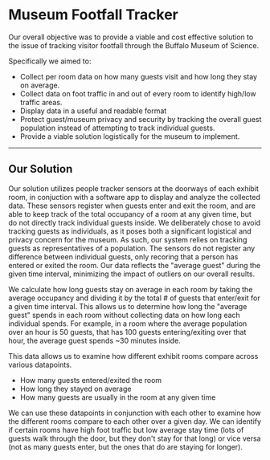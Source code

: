 # Museum Footfall Tracker

Our overall objective was to provide a viable and cost effective solution to the issue of tracking visitor footfall through the Buffalo Museum of Science.

Specifically we aimed to:
- Collect per room data on how many guests visit and how long they stay on average.
- Collect data on foot traffic in and out of every room to identify high/low traffic areas.
- Display data in a useful and readable format
- Protect guest/museum privacy and security by tracking the overall guest population instead of attempting to track individual guests.
- Provide a viable solution logistically for the museum to implement.

---

## Our Solution

Our solution utilizes people tracker sensors at the doorways of each exhibit room, in conjuction with a software app to display and analyze the collected data. These sensors register when guests enter and exit the room, and are able to keep track of the total occupancy of a room at any given time, but do not directly track individual guests inside. We deliberately chose to avoid tracking guests as individuals, as it poses both a significant logistical and privacy concern for the museum. As such, our system relies on tracking guests as representatives of a population. The sensors do not register any difference between individual guests, only recoring that a person has entered or exited the room. Our data reflects the "average guest" during the given time interval, minimizing the impact of outliers on our overall results. 

We calculate how long guests stay on average in each room by taking the average occupancy and dividing it by the total # of guests that enter/exit for a given time interval. This allows us to determine how long the "average guest" spends in each room without collecting data on how long each individual spends. For example, in a room where the average population over an hour is 50 guests, that has 100 guests entering/exiting over that hour, the average guest spends ~30 minutes inside.

This data allows us to examine how different exhibit rooms compare across various datapoints.
- How many guests entered/exited the room 
- How long they stayed on average
- How many guests are usually in the room at any given time

We can use these datapoints in conjunction with each other to examine how the different rooms compare to each other over a given day. We can identify if certain rooms have high foot traffic but low average stay time (lots of guests walk through the door, but they don't stay for that long) or vice versa (not as many guests enter, but the ones that do are staying for longer).

